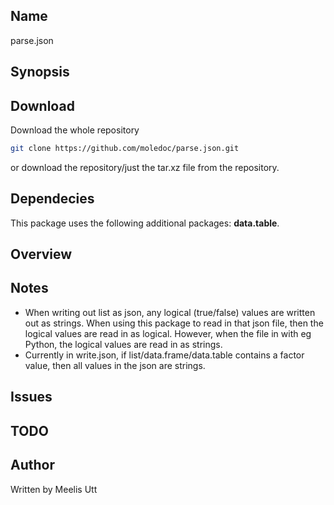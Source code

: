 ## Name 

parse.json

## Synopsis 

<!-- TODO: -->


## Download

Download the whole repository

```sh
git clone https://github.com/moledoc/parse.json.git
```

or download the repository/just the tar.xz file from the repository.

## Dependecies

This package uses the following additional packages: **data.table**.

## Overview

<!-- TODO: -->

## Notes

* When writing out list as json, any logical (true/false) values are written out as strings. When using this package to read in that json file, then the logical values are read in as logical. However, when the file in with eg Python, the logical values are read in as strings.
* Currently in write.json, if list/data.frame/data.table contains a factor value, then all values in the json are strings.

## Issues

<!-- TODO: -->

## TODO

<!-- TODO: -->

## Author

Written by
Meelis Utt
